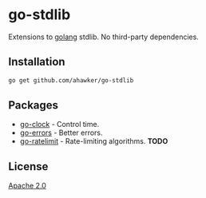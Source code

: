 # go-stdlib

Extensions to [golang](https://go.dev/) stdlib. No third-party dependencies.

## Installation

```bash
go get github.com/ahawker/go-stdlib
```

## Packages

* [go-clock](./go-clock) - Control time.
* [go-errors](./go-errors) - Better errors.
* [go-ratelimit](./go-ratelimit) - Rate-limiting algorithms. **TODO**

## License

[Apache 2.0](LICENSE)
